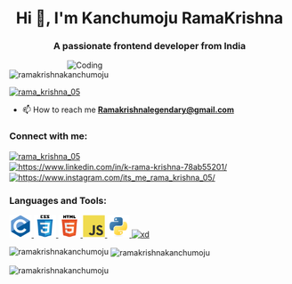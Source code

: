 
<h1 align="center">Hi 👋, I'm Kanchumoju RamaKrishna</h1>
<h3 align="center">A passionate frontend developer from India</h3>
<img  align="right" alt="Coding" width="400" src="https://t4.ftcdn.net/jpg/03/13/40/45/360_F_313404541_e9YZ3pht6oEEkMXuhxTboqXA2B2ShNnC.jpg">

<p align="left"> <img src="https://komarev.com/ghpvc/?username=ramakrishnakanchumoju&label=Profile%20views&color=0e75b6&style=flat" alt="ramakrishnakanchumoju" /> </p>

<p align="left"> <a href="https://twitter.com/rama_krishna_05" target="blank"><img src="https://img.shields.io/twitter/follow/rama_krishna_05?logo=twitter&style=for-the-badge" alt="rama_krishna_05" /></a> </p>

- 📫 How to reach me **Ramakrishnalegendary@gmail.com**

<h3 align="left">Connect with me:</h3>
<p align="left">
<a href="https://twitter.com/rama_krishna_05" target="blank"><img align="center" src="https://raw.githubusercontent.com/rahuldkjain/github-profile-readme-generator/master/src/images/icons/Social/twitter.svg" alt="rama_krishna_05" height="30" width="40" /></a>
<a href="https://linkedin.com/in/https://www.linkedin.com/in/k-rama-krishna-78ab55201/" target="blank"><img align="center" src="https://raw.githubusercontent.com/rahuldkjain/github-profile-readme-generator/master/src/images/icons/Social/linked-in-alt.svg" alt="https://www.linkedin.com/in/k-rama-krishna-78ab55201/" height="30" width="40" /></a>
<a href="https://instagram.com/https://www.instagram.com/its_me_rama_krishna_05/" target="blank"><img align="center" src="https://raw.githubusercontent.com/rahuldkjain/github-profile-readme-generator/master/src/images/icons/Social/instagram.svg" alt="https://www.instagram.com/its_me_rama_krishna_05/" height="30" width="40" /></a>
</p>

<h3 align="left">Languages and Tools:</h3>
<p align="left"> <a href="https://www.cprogramming.com/" target="_blank" rel="noreferrer"> <img src="https://raw.githubusercontent.com/devicons/devicon/master/icons/c/c-original.svg" alt="c" width="40" height="40"/> </a> <a href="https://www.w3schools.com/css/" target="_blank" rel="noreferrer"> <img src="https://raw.githubusercontent.com/devicons/devicon/master/icons/css3/css3-original-wordmark.svg" alt="css3" width="40" height="40"/> </a> <a href="https://www.w3.org/html/" target="_blank" rel="noreferrer"> <img src="https://raw.githubusercontent.com/devicons/devicon/master/icons/html5/html5-original-wordmark.svg" alt="html5" width="40" height="40"/> </a> <a href="https://developer.mozilla.org/en-US/docs/Web/JavaScript" target="_blank" rel="noreferrer"> <img src="https://raw.githubusercontent.com/devicons/devicon/master/icons/javascript/javascript-original.svg" alt="javascript" width="40" height="40"/> </a> <a href="https://www.python.org" target="_blank" rel="noreferrer"> <img src="https://raw.githubusercontent.com/devicons/devicon/master/icons/python/python-original.svg" alt="python" width="40" height="40"/> </a> <a href="https://www.adobe.com/products/xd.html" target="_blank" rel="noreferrer"> <img src="https://cdn.worldvectorlogo.com/logos/adobe-xd.svg" alt="xd" width="40" height="40"/> </a> </p>

<p><img align="left" src="https://github-readme-stats.vercel.app/api/top-langs?username=ramakrishnakanchumoju&show_icons=true&locale=en&layout=compact" alt="ramakrishnakanchumoju" /></p>

<p>&nbsp;<img align="center" src="https://github-readme-stats.vercel.app/api?username=ramakrishnakanchumoju&show_icons=true&locale=en" alt="ramakrishnakanchumoju" /></p>

<p><img align="center" src="https://github-readme-streak-stats.herokuapp.com/?user=ramakrishnakanchumoju&" alt="ramakrishnakanchumoju" /></p>
